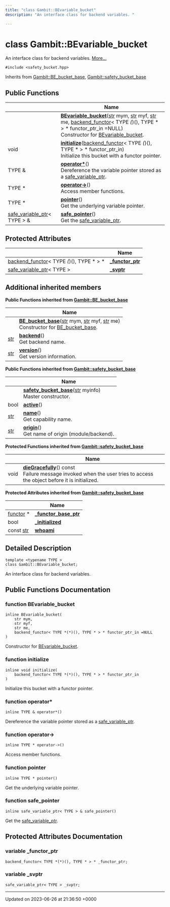 ```yaml
---
title: "class Gambit::BEvariable_bucket"
description: "An interface class for backend variables. "

---
```


# class Gambit::BEvariable_bucket



An interface class for backend variables.  [More...](#detailed-description)


`#include <safety_bucket.hpp>`

Inherits from [Gambit::BE_bucket_base](/documentation/code/classes/classgambit_1_1be__bucket__base/), [Gambit::safety_bucket_base](/documentation/code/classes/classgambit_1_1safety__bucket__base/)

## Public Functions

|                | Name           |
| -------------- | -------------- |
| | **[BEvariable_bucket](/documentation/code/classes/classgambit_1_1bevariable__bucket/#function-bevariable-bucket)**([str](/documentation/code/namespaces/namespacegambit/#typedef-str) mym, [str](/documentation/code/namespaces/namespacegambit/#typedef-str) myf, [str](/documentation/code/namespaces/namespacegambit/#typedef-str) me, [backend_functor](/documentation/code/classes/classgambit_1_1backend__functor/)< TYPE *(*)(), TYPE * > * functor_ptr_in =NULL)<br>Constructor for [BEvariable_bucket](/documentation/code/classes/classgambit_1_1bevariable__bucket/).  |
| void | **[initialize](/documentation/code/classes/classgambit_1_1bevariable__bucket/#function-initialize)**([backend_functor](/documentation/code/classes/classgambit_1_1backend__functor/)< TYPE *(*)(), TYPE * > * functor_ptr_in)<br>Initialize this bucket with a functor pointer.  |
| TYPE & | **[operator*](/documentation/code/classes/classgambit_1_1bevariable__bucket/#function-operator)**()<br>Dereference the variable pointer stored as a [safe_variable_ptr]().  |
| TYPE * | **[operator->](/documentation/code/classes/classgambit_1_1bevariable__bucket/#function-operator)**()<br>Access member functions.  |
| TYPE * | **[pointer](/documentation/code/classes/classgambit_1_1bevariable__bucket/#function-pointer)**()<br>Get the underlying variable pointer.  |
| [safe_variable_ptr](/documentation/code/classes/classgambit_1_1safe__variable__ptr/)< TYPE > & | **[safe_pointer](/documentation/code/classes/classgambit_1_1bevariable__bucket/#function-safe-pointer)**()<br>Get the [safe_variable_ptr]().  |

## Protected Attributes

|                | Name           |
| -------------- | -------------- |
| [backend_functor](/documentation/code/classes/classgambit_1_1backend__functor/)< TYPE *(*)(), TYPE * > * | **[_functor_ptr](/documentation/code/classes/classgambit_1_1bevariable__bucket/#variable-functor-ptr)**  |
| [safe_variable_ptr](/documentation/code/classes/classgambit_1_1safe__variable__ptr/)< TYPE > | **[_svptr](/documentation/code/classes/classgambit_1_1bevariable__bucket/#variable-svptr)**  |

## Additional inherited members

**Public Functions inherited from [Gambit::BE_bucket_base](/documentation/code/classes/classgambit_1_1be__bucket__base/)**

|                | Name           |
| -------------- | -------------- |
| | **[BE_bucket_base](/documentation/code/classes/classgambit_1_1be__bucket__base/#function-be-bucket-base)**([str](/documentation/code/namespaces/namespacegambit/#typedef-str) mym, [str](/documentation/code/namespaces/namespacegambit/#typedef-str) myf, [str](/documentation/code/namespaces/namespacegambit/#typedef-str) me)<br>Constructor for [BE_bucket_base](/documentation/code/classes/classgambit_1_1be__bucket__base/).  |
| [str](/documentation/code/namespaces/namespacegambit/#typedef-str) | **[backend](/documentation/code/classes/classgambit_1_1be__bucket__base/#function-backend)**()<br>Get backend name.  |
| [str](/documentation/code/namespaces/namespacegambit/#typedef-str) | **[version](/documentation/code/classes/classgambit_1_1be__bucket__base/#function-version)**()<br>Get version information.  |

**Public Functions inherited from [Gambit::safety_bucket_base](/documentation/code/classes/classgambit_1_1safety__bucket__base/)**

|                | Name           |
| -------------- | -------------- |
| | **[safety_bucket_base](/documentation/code/classes/classgambit_1_1safety__bucket__base/#function-safety-bucket-base)**([str](/documentation/code/namespaces/namespacegambit/#typedef-str) myinfo)<br>Master constructor.  |
| bool | **[active](/documentation/code/classes/classgambit_1_1safety__bucket__base/#function-active)**() |
| [str](/documentation/code/namespaces/namespacegambit/#typedef-str) | **[name](/documentation/code/classes/classgambit_1_1safety__bucket__base/#function-name)**()<br>Get capability name.  |
| [str](/documentation/code/namespaces/namespacegambit/#typedef-str) | **[origin](/documentation/code/classes/classgambit_1_1safety__bucket__base/#function-origin)**()<br>Get name of origin (module/backend).  |

**Protected Functions inherited from [Gambit::safety_bucket_base](/documentation/code/classes/classgambit_1_1safety__bucket__base/)**

|                | Name           |
| -------------- | -------------- |
| void | **[dieGracefully](/documentation/code/classes/classgambit_1_1safety__bucket__base/#function-diegracefully)**() const<br>Failure message invoked when the user tries to access the object before it is initialized.  |

**Protected Attributes inherited from [Gambit::safety_bucket_base](/documentation/code/classes/classgambit_1_1safety__bucket__base/)**

|                | Name           |
| -------------- | -------------- |
| [functor](/documentation/code/classes/classgambit_1_1functor/) * | **[_functor_base_ptr](/documentation/code/classes/classgambit_1_1safety__bucket__base/#variable-functor-base-ptr)**  |
| bool | **[_initialized](/documentation/code/classes/classgambit_1_1safety__bucket__base/#variable-initialized)**  |
| const [str](/documentation/code/namespaces/namespacegambit/#typedef-str) | **[whoami](/documentation/code/classes/classgambit_1_1safety__bucket__base/#variable-whoami)**  |


## Detailed Description

```
template <typename TYPE >
class Gambit::BEvariable_bucket;
```

An interface class for backend variables. 
## Public Functions Documentation

### function BEvariable_bucket

```
inline BEvariable_bucket(
    str mym,
    str myf,
    str me,
    backend_functor< TYPE *(*)(), TYPE * > * functor_ptr_in =NULL
)
```

Constructor for [BEvariable_bucket](/documentation/code/classes/classgambit_1_1bevariable__bucket/). 

### function initialize

```
inline void initialize(
    backend_functor< TYPE *(*)(), TYPE * > * functor_ptr_in
)
```

Initialize this bucket with a functor pointer. 

### function operator*

```
inline TYPE & operator*()
```

Dereference the variable pointer stored as a [safe_variable_ptr](). 

### function operator->

```
inline TYPE * operator->()
```

Access member functions. 

### function pointer

```
inline TYPE * pointer()
```

Get the underlying variable pointer. 

### function safe_pointer

```
inline safe_variable_ptr< TYPE > & safe_pointer()
```

Get the [safe_variable_ptr](). 

## Protected Attributes Documentation

### variable _functor_ptr

```
backend_functor< TYPE *(*)(), TYPE * > * _functor_ptr;
```


### variable _svptr

```
safe_variable_ptr< TYPE > _svptr;
```


-------------------------------

Updated on 2023-06-26 at 21:36:50 +0000